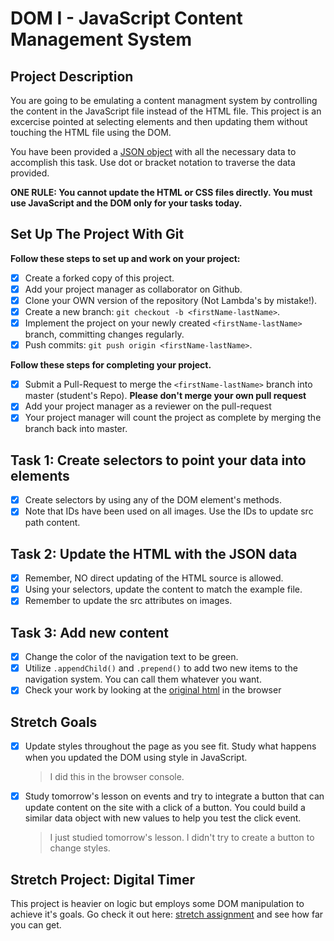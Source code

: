 # DOM I - JavaScript Content Management System

## Project Description

You are going to be emulating a content managment system by controlling the content in the JavaScript file instead of the HTML file. This project is an excercise pointed at selecting elements and then updating them without touching the HTML file using the DOM.

You have been provided a [JSON object](js/index.js) with all the necessary data to accomplish this task.  Use dot or bracket notation to traverse the data provided.

**ONE RULE: You cannot update the HTML or CSS files directly.  You must use JavaScript and the DOM only for your tasks today.**

## Set Up The Project With Git

**Follow these steps to set up and work on your project:**

*   [x] Create a forked copy of this project.
*   [x] Add your project manager as collaborator on Github.
*   [x] Clone your OWN version of the repository (Not Lambda's by mistake!).
*   [x] Create a new branch: `git checkout -b <firstName-lastName>`.
*   [x] Implement the project on your newly created `<firstName-lastName>` branch, committing changes regularly.
*   [x] Push commits: `git push origin <firstName-lastName>`.

**Follow these steps for completing your project.**

*   [x] Submit a Pull-Request to merge the `<firstName-lastName>` branch into master (student's  Repo). **Please don't merge your own pull request**
*   [x] Add your project manager as a reviewer on the pull-request
*   [x] Your project manager will count the project as complete by merging the branch back into master.

## Task 1: Create selectors to point your data into elements

*   [x] Create selectors by using any of the DOM element's methods.
*   [x] Note that IDs have been used on all images.  Use the IDs to update src path content.

## Task 2: Update the HTML with the JSON data

*   [x] Remember, NO direct updating of the HTML source is allowed.
*   [x] Using your selectors, update the content to match the example file.
*   [x] Remember to update the src attributes on images.

## Task 3: Add new content

*   [x] Change the color of the navigation text to be green.
*   [x] Utilize `.appendChild()` and `.prepend()` to add two new items to the navigation system. You can call them whatever you want.
*   [x] Check your work by looking at the [original html](original.html) in the browser

## Stretch Goals

*   [x] Update styles throughout the page as you see fit.  Study what happens when you updated the DOM using style in JavaScript.
    > I did this in the browser console.
*   [x] Study tomorrow's lesson on events and try to integrate a button that can update content on the site with a click of a button.  You could build a similar data object with new values to help you test the click event.
    > I just studied tomorrow's lesson. I didn't try to create a button to change styles.

## Stretch Project: Digital Timer

This project is heavier on logic but employs some DOM manipulation to achieve it's goals.  Go check it out here: [stretch assignment](stretch-assignment) and see how far you can get.
